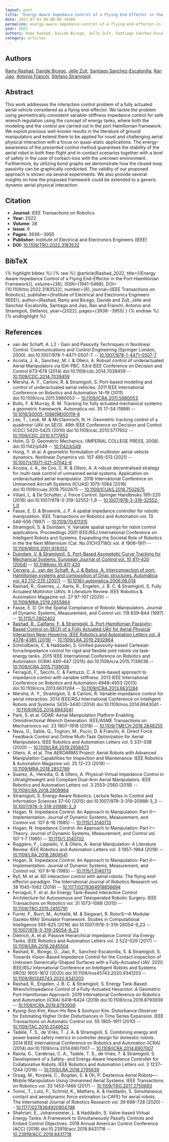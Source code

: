 ```yaml
---
layout: post
title: "Energy Aware Impedance Control of a Flying End-Effector in the Port-Hamiltonian Framework"
date: 2022-07-01 00:00:00 +0100
permalink: energy-aware-impedance-control-of-a-flying-end-effector-in-the-port-hamiltonian-framework
year: 2022
authors: Ramy Rashad, Davide Bicego, Jelle Zult, Santiago Sanchez-Escalonilla, Ran Jiao, Antonio Franchi, Stefano Stramigioli
category: articles
---
```

 
## Authors
[Ramy Rashad](authors/ramy-rashad), [Davide Bicego](authors/davide-bicego), [Jelle Zult](authors/jelle-zult), [Santiago Sanchez-Escalonilla](authors/santiago-sanchez-escalonilla), [Ran Jiao](authors/ran-jiao), [Antonio Franchi](authors/antonio-franchi), [Stefano Stramigioli](authors/stefano-stramigioli)
 
## Abstract
This work addresses the interaction control problem of a fully actuated aerial vehicle considered as a flying end-effector. We tackle the problem using geometrically consistent variable-stiffness impedance control for safe wrench regulation using the concept of energy tanks, where both the modeling and the control are carried out in the port Hamiltonian framework. We exploit previous well-known results in the literature of ground manipulators and extend them to be applied for novel and challenging aerial physical interaction with a focus on quasi-static applications. The energy-awareness of the presented control method guarantees the stability of the aerial robot in both free-flight and in-contact scenarios together with a level of safety in the case of contact-loss with the unknown environment. Furthermore, by utilizing bond graphs we demonstrate how the closed-loop passivity can be graphically conducted. The validity of our proposed approach is shown via several experiments. We also provide several insights on how the proposed framework could be extended to a generic dynamic aerial physical interaction.
 
## Citation
- **Journal:** IEEE Transactions on Robotics
- **Year:** 2022
- **Volume:** 38
- **Issue:** 6
- **Pages:** 3936--3955
- **Publisher:** Institute of Electrical and Electronics Engineers (IEEE)
- **DOI:** [10.1109/TRO.2022.3183532](https://doi.org/10.1109/TRO.2022.3183532)
 
## BibTeX
{% highlight bibtex %}
{% raw %}
@article{Rashad_2022,
  title={{Energy Aware Impedance Control of a Flying End-Effector in the Port-Hamiltonian Framework}},
  volume={38},
  ISSN={1941-0468},
  DOI={10.1109/tro.2022.3183532},
  number={6},
  journal={IEEE Transactions on Robotics},
  publisher={Institute of Electrical and Electronics Engineers (IEEE)},
  author={Rashad, Ramy and Bicego, Davide and Zult, Jelle and Sanchez-Escalonilla, Santiago and Jiao, Ran and Franchi, Antonio and Stramigioli, Stefano},
  year={2022},
  pages={3936--3955}
}
{% endraw %}
{% endhighlight %}
 
## References
- van der Schaft, A. L2 - Gain and Passivity Techniques in Nonlinear Control. Communications and Control Engineering (Springer London, 2000). doi:10.1007/978-1-4471-0507-7 -- [10.1007/978-1-4471-0507-7](https://doi.org/10.1007/978-1-4471-0507-7)
- Acosta, J. A., Sanchez, M. I. & Ollero, A. Robust control of underactuated Aerial Manipulators via IDA-PBC. 53rd IEEE Conference on Decision and Control 673–678 (2014) doi:10.1109/cdc.2014.7039459 -- [10.1109/CDC.2014.7039459](https://doi.org/10.1109/CDC.2014.7039459)
- Mersha, A. Y., Carloni, R. & Stramigioli, S. Port-based modeling and control of underactuated aerial vehicles. 2011 IEEE International Conference on Robotics and Automation 14–19 (2011) doi:10.1109/icra.2011.5980053 -- [10.1109/ICRA.2011.5980053](https://doi.org/10.1109/ICRA.2011.5980053)
- Bullo, F. & Murray, R. M. Tracking for fully actuated mechanical systems: a geometric framework. Automatica vol. 35 17–34 (1999) -- [10.1016/S0005-1098(98)00119-8](https://doi.org/10.1016/S0005-1098(98)00119-8)
- Lee, T., Leok, M. & McClamroch, N. H. Geometric tracking control of a quadrotor UAV on SE(3). 49th IEEE Conference on Decision and Control (CDC) 5420–5425 (2010) doi:10.1109/cdc.2010.5717652 -- [10.1109/CDC.2010.5717652](https://doi.org/10.1109/CDC.2010.5717652)
- Holm, D. D. Geometric Mechanics. (IMPERIAL COLLEGE PRESS, 2008). doi:10.1142/p549 -- [10.1142/p549](https://doi.org/10.1142/p549)
- Hong, Y. et al. A geometric formulation of multirotor aerial vehicle dynamics. Nonlinear Dynamics vol. 107 495–513 (2021) -- [10.1007/s11071-021-07042-6](https://doi.org/10.1007/s11071-021-07042-6)
- Acosta, J. A., de Cos, C. R. & Ollero, A. A robust decentralised strategy for multi-task control of unmanned aerial systems. Application on underactuated aerial manipulator. 2016 International Conference on Unmanned Aircraft Systems (ICUAS) 1075–1084 (2016) doi:10.1109/icuas.2016.7502675 -- [10.1109/ICUAS.2016.7502675](https://doi.org/10.1109/ICUAS.2016.7502675)
- Villani, L. & De Schutter, J. Force Control. Springer Handbooks 195–220 (2016) doi:10.1007/978-3-319-32552-1_9 -- [10.1007/978-3-319-32552-1_9](https://doi.org/10.1007/978-3-319-32552-1_9)
- Fasse, E. D. & Broenink, J. F. A spatial impedance controller for robotic manipulation. IEEE Transactions on Robotics and Automation vol. 13 546–556 (1997) -- [10.1109/70.611315](https://doi.org/10.1109/70.611315)
- Stramigioli, S. & Duindam, V. Variable spatial springs for robot control applications. Proceedings 2001 IEEE/RSJ International Conference on Intelligent Robots and Systems. Expanding the Societal Role of Robotics in the the Next Millennium (Cat. No.01CH37180) vol. 4 1906–1911 -- [10.1109/IROS.2001.976352](https://doi.org/10.1109/IROS.2001.976352)
- [Duindam, V. & Stramigioli, S. Port-Based Asymptotic Curve Tracking for Mechanical Systems. European Journal of Control vol. 10 411–420 (2004)](port-based-asymptotic-curve-tracking-for-mechanical-systems) -- [10.3166/ejc.10.411-420](https://doi.org/10.3166/ejc.10.411-420)
- [Cervera, J., van der Schaft, A. J. & Baños, A. Interconnection of port-Hamiltonian systems and composition of Dirac structures. Automatica vol. 43 212–225 (2007)](interconnection-of-port-hamiltonian-systems-and-composition-of-dirac-structures) -- [10.1016/j.automatica.2006.08.014](https://doi.org/10.1016/j.automatica.2006.08.014)
- Rashad, R., Goerres, J., Aarts, R., Engelen, J. B. C. & Stramigioli, S. Fully Actuated Multirotor UAVs: A Literature Review. IEEE Robotics &amp; Automation Magazine vol. 27 97–107 (2020) -- [10.1109/MRA.2019.2955964](https://doi.org/10.1109/MRA.2019.2955964)
- Fasse, E. D. On the Spatial Compliance of Robotic Manipulators. Journal of Dynamic Systems, Measurement, and Control vol. 119 839–844 (1997) -- [10.1115/1.2802402](https://doi.org/10.1115/1.2802402)
- [Rashad, R., Califano, F. & Stramigioli, S. Port-Hamiltonian Passivity-Based Control on SE(3) of a Fully Actuated UAV for Aerial Physical Interaction Near-Hovering. IEEE Robotics and Automation Letters vol. 4 4378–4385 (2019)](port-hamiltonian-passivity-based-control-on-se-3-of-a-fully-actuated-uav-for-aerial-physical-interaction-near-hovering) -- [10.1109/LRA.2019.2932864](https://doi.org/10.1109/LRA.2019.2932864)
- Schindlbeck, C. & Haddadin, S. Unified passivity-based Cartesian force/impedance control for rigid and flexible joint robots via task-energy tanks. 2015 IEEE International Conference on Robotics and Automation (ICRA) 440–447 (2015) doi:10.1109/icra.2015.7139036 -- [10.1109/ICRA.2015.7139036](https://doi.org/10.1109/ICRA.2015.7139036)
- Ferraguti, F., Secchi, C. & Fantuzzi, C. A tank-based approach to impedance control with variable stiffness. 2013 IEEE International Conference on Robotics and Automation 4948–4953 (2013) doi:10.1109/icra.2013.6631284 -- [10.1109/ICRA.2013.6631284](https://doi.org/10.1109/ICRA.2013.6631284)
- Mersha, A. Y., Stramigioli, S. & Carloni, R. Variable impedance control for aerial interaction. 2014 IEEE/RSJ International Conference on Intelligent Robots and Systems 3435–3440 (2014) doi:10.1109/iros.2014.6943041 -- [10.1109/IROS.2014.6943041](https://doi.org/10.1109/IROS.2014.6943041)
- Park, S. et al. ODAR: Aerial Manipulation Platform Enabling Omnidirectional Wrench Generation. IEEE/ASME Transactions on Mechatronics vol. 23 1907–1918 (2018) -- [10.1109/TMECH.2018.2848255](https://doi.org/10.1109/TMECH.2018.2848255)
- Nava, G., Sable, Q., Tognon, M., Pucci, D. & Franchi, A. Direct Force Feedback Control and Online Multi-Task Optimization for Aerial Manipulators. IEEE Robotics and Automation Letters vol. 5 331–338 (2020) -- [10.1109/LRA.2019.2958473](https://doi.org/10.1109/LRA.2019.2958473)
- Ollero, A. et al. The AEROARMS Project: Aerial Robots with Advanced Manipulation Capabilities for Inspection and Maintenance. IEEE Robotics &amp; Automation Magazine vol. 25 12–23 (2018) -- [10.1109/MRA.2018.2852789](https://doi.org/10.1109/MRA.2018.2852789)
- Suarez, A., Heredia, G. & Ollero, A. Physical-Virtual Impedance Control in Ultralightweight and Compliant Dual-Arm Aerial Manipulators. IEEE Robotics and Automation Letters vol. 3 2553–2560 (2018) -- [10.1109/LRA.2018.2809964](https://doi.org/10.1109/LRA.2018.2809964)
- Stramigioli, S. Energy-Aware Robotics. Lecture Notes in Control and Information Sciences 37–50 (2015) doi:10.1007/978-3-319-20988-3_3 -- [10.1007/978-3-319-20988-3_3](https://doi.org/10.1007/978-3-319-20988-3_3)
- Hogan, N. Impedance Control: An Approach to Manipulation: Part II—Implementation. Journal of Dynamic Systems, Measurement, and Control vol. 107 8–16 (1985) -- [10.1115/1.3140713](https://doi.org/10.1115/1.3140713)
- Hogan, N. Impedance Control: An Approach to Manipulation: Part I—Theory. Journal of Dynamic Systems, Measurement, and Control vol. 107 1–7 (1985) -- [10.1115/1.3140702](https://doi.org/10.1115/1.3140702)
- Ruggiero, F., Lippiello, V. & Ollero, A. Aerial Manipulation: A Literature Review. IEEE Robotics and Automation Letters vol. 3 1957–1964 (2018) -- [10.1109/LRA.2018.2808541](https://doi.org/10.1109/LRA.2018.2808541)
- Hogan, N. Impedance Control: An Approach to Manipulation: Part II—Implementation. Journal of Dynamic Systems, Measurement, and Control vol. 107 8–16 (1985) -- [10.1115/1.3140713](https://doi.org/10.1115/1.3140713)
- Ryll, M. et al. 6D interaction control with aerial robots: The flying end-effector paradigm. The International Journal of Robotics Research vol. 38 1045–1062 (2019) -- [10.1177/0278364919856694](https://doi.org/10.1177/0278364919856694)
- Ferraguti, F. et al. An Energy Tank-Based Interactive Control Architecture for Autonomous and Teleoperated Robotic Surgery. IEEE Transactions on Robotics vol. 31 1073–1088 (2015) -- [10.1109/TRO.2015.2455791](https://doi.org/10.1109/TRO.2015.2455791)
- Furrer, F., Burri, M., Achtelik, M. & Siegwart, R. RotorS—A Modular Gazebo MAV Simulator Framework. Studies in Computational Intelligence 595–625 (2016) doi:10.1007/978-3-319-26054-9_23 -- [10.1007/978-3-319-26054-9_23](https://doi.org/10.1007/978-3-319-26054-9_23)
- Dietrich, A. et al. Passive Hierarchical Impedance Control Via Energy Tanks. IEEE Robotics and Automation Letters vol. 2 522–529 (2017) -- [10.1109/LRA.2016.2645504](https://doi.org/10.1109/LRA.2016.2645504)
- Rashad, R., Bicego, D., Jiao, R., Sanchez-Escalonilla, S. & Stramigioli, S. Towards Vision-Based Impedance Control for the Contact Inspection of Unknown Generically-Shaped Surfaces with a Fully-Actuated UAV. 2020 IEEE/RSJ International Conference on Intelligent Robots and Systems (IROS) 1605–1612 (2020) doi:10.1109/iros45743.2020.9341203 -- [10.1109/IROS45743.2020.9341203](https://doi.org/10.1109/IROS45743.2020.9341203)
- Rashad, R., Engelen, J. B. C. & Stramigioli, S. Energy Tank-Based Wrench/Impedance Control of a Fully-Actuated Hexarotor: A Geometric Port-Hamiltonian Approach. 2019 International Conference on Robotics and Automation (ICRA) 6418–6424 (2019) doi:10.1109/icra.2019.8793939 -- [10.1109/ICRA.2019.8793939](https://doi.org/10.1109/ICRA.2019.8793939)
- Kyung-Soo Kim, Keun-Ho Rew & Soohyun Kim. Disturbance Observer for Estimating Higher Order Disturbances in Time Series Expansion. IEEE Transactions on Automatic Control vol. 55 1905–1911 (2010) -- [10.1109/TAC.2010.2049522](https://doi.org/10.1109/TAC.2010.2049522)
- Tadele, T. S., de Vries, T. J. A. & Stramigioli, S. Combining energy and power based safety metrics in controller design for domestic robots. 2014 IEEE International Conference on Robotics and Automation (ICRA) (2014) doi:10.1109/icra.2014.6907007 -- [10.1109/ICRA.2014.6907007](https://doi.org/10.1109/ICRA.2014.6907007)
- Raiola, G., Cardenas, C. A., Tadele, T. S., de Vries, T. & Stramigioli, S. Development of a Safety- and Energy-Aware Impedance Controller for Collaborative Robots. IEEE Robotics and Automation Letters vol. 3 1237–1244 (2018) -- [10.1109/LRA.2018.2795639](https://doi.org/10.1109/LRA.2018.2795639)
- Orsag, M., Korpela, C., Bogdan, S. & Oh, P. Dexterous Aerial Robots—Mobile Manipulation Using Unmanned Aerial Systems. IEEE Transactions on Robotics vol. 33 1453–1466 (2017) -- [10.1109/TRO.2017.2750693](https://doi.org/10.1109/TRO.2017.2750693)
- Tomić, T., Lutz, P., Schmid, K., Mathers, A. & Haddadin, S. Simultaneous contact and aerodynamic force estimation (s-CAFE) for aerial robots. The International Journal of Robotics Research vol. 39 688–728 (2020) -- [10.1177/0278364920904788](https://doi.org/10.1177/0278364920904788)
- Shahriari, E., Johannsmeier, L. & Haddadin, S. Valve-based Virtual Energy Tanks: A Framework to Simultaneously Passify Controls and Embed Control Objectives. 2018 Annual American Control Conference (ACC) (2018) doi:10.23919/acc.2018.8431718 -- [10.23919/ACC.2018.8431718](https://doi.org/10.23919/ACC.2018.8431718)

